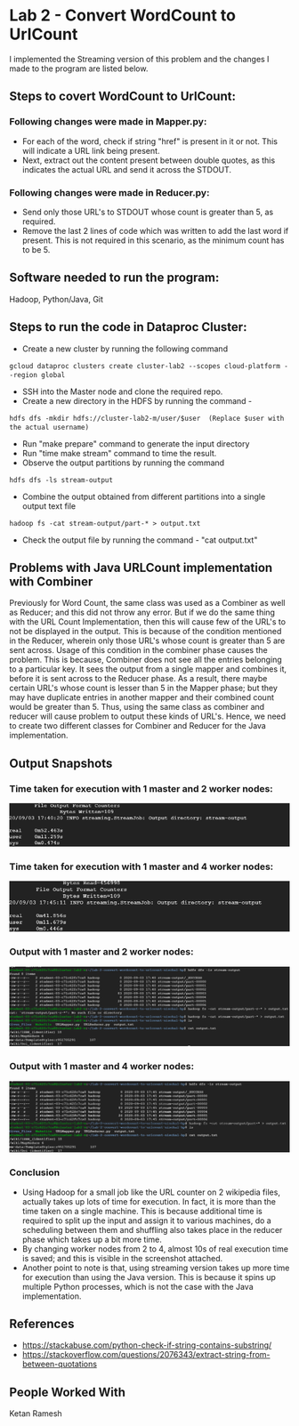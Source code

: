 # Lab 2 - Convert WordCount to UrlCount
I implemented the Streaming version of this problem and the changes I made to the program are listed below.
## Steps to covert WordCount to UrlCount:

### Following changes were made in Mapper.py:
* For each of the word, check if string "href" is present in it or not. This will indicate a URL link being present.
* Next, extract out the content present between double quotes, as this indicates the actual URL and send it across the STDOUT.

### Following changes were made in Reducer.py:
* Send only those URL's to STDOUT whose count is greater than 5, as required.
* Remove the last 2 lines of code which was written to add the last word if present. This is not required in this scenario, as the minimum count has to be 5.
## Software needed to run the program:
Hadoop, Python/Java, Git

## Steps to run the code in Dataproc Cluster:
* Create a new cluster by running the following command
```
gcloud dataproc clusters create cluster-lab2 --scopes cloud-platform --region global
```
* SSH into the Master node and clone the required repo.
* Create a new directory in the HDFS by running the command -
```
hdfs dfs -mkdir hdfs://cluster-lab2-m/user/$user  (Replace $user with the actual username) 
```
* Run "make prepare" command to generate the input directory
* Run "time make stream" command to time the result.
* Observe the output partitions by running the command
```
hdfs dfs -ls stream-output
```
* Combine the output obtained from different partitions into a single output text file
```
hadoop fs -cat stream-output/part-* > output.txt
```
* Check the output file by running the command - "cat output.txt"
## Problems with Java URLCount implementation with Combiner
Previously for Word Count, the same class was used as a Combiner as well as Reducer; and this did not throw any error. But if we do the same thing with the URL Count Implementation, then this will cause few of the URL's to not be displayed in the output. This is because of the condition mentioned in the Reducer, wherein only those URL's whose count is greater than 5 are sent across. Usage of this condition in the combiner phase causes the problem. This is because, Combiner does not see all the entries belonging to a particular key. It sees the output from a single mapper and combines it, before it is sent across to the Reducer phase. As a result, there maybe certain URL's whose count is lesser than 5 in the Mapper phase; but they may have duplicate entries in another mapper and their combined count would be greater than 5. Thus, using the same class as combiner and reducer will cause problem to output these kinds of URL's. Hence, we need to create two different classes for Combiner and Reducer for the Java implementation.


## Output Snapshots

### Time taken for execution with 1 master and 2 worker nodes:
![Screen capture with 2 worker nodes](./Streaming_2.png)

### Time taken for execution with 1 master and 4 worker nodes:
![Screen capture with 4 worker nodes](./Streaming_4.png)

### Output with 1 master and 2 worker nodes:
![Output with 1 master and 2 worker nodes](./Streaming_2_output.png)

### Output with 1 master and 4 worker nodes:
![Output with 1 master and 2 worker nodes](./Streaming_4_output.png)

### Conclusion
* Using Hadoop for a small job like the URL counter on 2 wikipedia files, actually takes up lots of time for execution. In fact, it is more than the time taken on a single machine. This is because additional time is required to split up the input and assign it to various machines, do a scheduling between them and shuffling also takes place in the reducer phase which takes up a bit more time. 
* By changing worker nodes from 2 to 4, almost 10s of real execution time is saved; and this is visible in the screenshot attached. 
* Another point to note is that, using streaming version takes up more time for execution than using the Java version. This is because it spins up multiple Python processes, which is not the case with the Java implementation.

## References
* https://stackabuse.com/python-check-if-string-contains-substring/
* https://stackoverflow.com/questions/2076343/extract-string-from-between-quotations

## People Worked With
Ketan Ramesh
